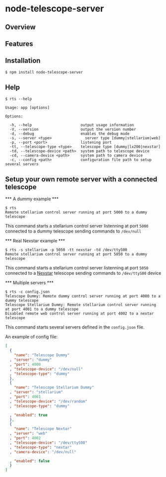 # node-telescope-server

## Overview

## Features


## Installation

    $ npm install node-telescope-server

## Help

    $ rts --help

    Usage: app [options]

    Options:

      -h, --help                      output usage information
      -V, --version                   output the version number
      -d, --debug                     enables the debug mode
      -s, --server <type>               server type [dummy|stellarium|web]
      -p, --port <port>               listening port
      -tt, --telescope-type <type>    telescope type [dummy|lx200|nexstar]
      -td, --telescope-device <path>  system path to telescope device
      -cd, --camera-device <path>     system path to camera device
      -c, --config <path>             configuration file path to setup several servers


## Setup your own remote server with a connected telescope

*** A dummy example ***

    $ rts
    Remote stellarium control server running at port 5000 to a dummy telescope

This command starts a stellarium control server listenning at port `5000` connected to a dummy telescope sending commands to `/dev/null`

*** Real Nexstar example ***

    $ rts -s stellarium -p 5050 -tt nexstar -td /dev/ttyS00
    Remote stellarium control server running at port 5050 to a dummy telescope

This command starts a stellarium control server listenning at port `5050` connected to a [Nexstar](https://github.com/visionmedia/express-resource "Nexstar Protocol") telescope sending commands to `/dev/ttyS00` device

*** Multiple servers ***

    $ rts -c config.json
    Telescope Dummy: Remote dummy control server running at port 4000 to a dummy telescope
    Telescope Stellarium Dummy: Remote stellarium control server running at port 4001 to a dummy telescope
    Disabled remote web control server running at port 4002 to a nextar telescope

This command starts several servers defined in the `config.json` file.

An example of config file:

```json
[
  {
    "name": "Telescope Dummy"
  , "server": "dummy"
  , "port": 4000
  , "telescope-device": "/dev/null"
  , "telescope-type": "dummy"
  },
  {
    "name": "Telescope Stellarium Dummy"
  , "server": "stellarium"
  , "port": 4001
  , "telescope-device": "/dev/random"
  , "telescope-type": "dummy"

  , "enabled": true
  },
  {
    "name": "Telescope Nextar"
  , "server": "web"
  , "port": 4002
  , "telescope-device": "/dev/ttyS00"
  , "telescope-type": "nextar"
  , "camera-device": "/dev/null"

  , "enabled": false
  }
]
```
